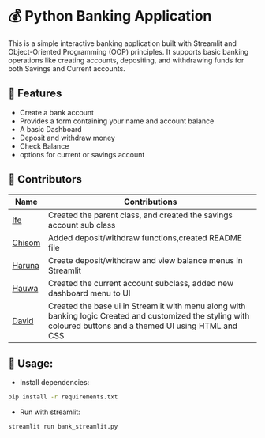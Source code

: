 # 💰 Python Banking Application

This is a simple interactive banking application built with Streamlit and Object-Oriented Programming (OOP) principles. It supports basic banking operations like creating accounts, depositing, and withdrawing funds for both Savings and Current accounts.

## 🚀 Features

- Create a bank account
- Provides a form containing your name and account balance 
- A basic Dashboard 
- Deposit and withdraw money
- Check Balance
- options for current or savings account 

## 👥 Contributors


| Name                                       | Contributions                                                                                                |
| -------------------------------------------- | -------------------------------------------------------------------------------------------------------------- |
| [Ife]()     | Created the parent class, and created the savings account sub class       |
| [Chisom]()     | Added deposit/withdraw functions,created README file|
| [Haruna]() | Create deposit/withdraw and view balance menus in Streamlit                     |
| [Hauwa]()        | Created the current account subclass, added new dashboard menu to UI                                |
| [David]()  | Created the base ui in Streamlit with menu along with banking logic  Created and customized the styling with coloured buttons and a themed UI using HTML and CSS                             |

## 🧾 Usage:

- Install dependencies:

```bash
pip install -r requirements.txt


```

- Run with streamlit:

```bash
streamlit run bank_streamlit.py
```

